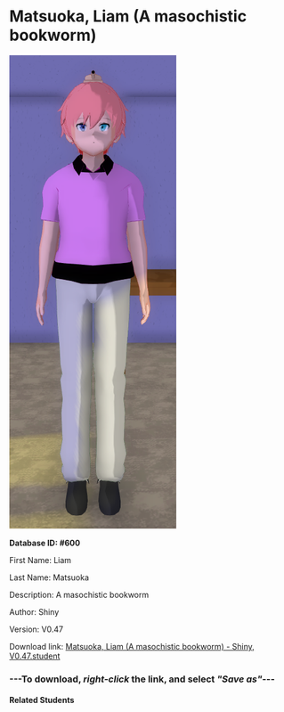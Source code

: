 # Matsuoka, Liam (A masochistic bookworm)

<img src="Files/Matsuoka, Liam (A masochistic bookworm).png" title="Matsuoka, Liam (A masochistic bookworm) - Shiny, V0.47">

**Database ID: #600**

First Name: Liam

Last Name: Matsuoka

Description: A masochistic bookworm

Author: Shiny

Version: V0.47

Download link: <a href="https://raw.githubusercontent.com/Arbiter1223/Daigaku-Gurashi-Custom-Students/master/Students/Files/Matsuoka%2C%20Liam%20(A%20masochistic%20bookworm)%20-%20Shiny%2C%20V0.47.student">Matsuoka, Liam (A masochistic bookworm) - Shiny, V0.47.student</a>

### ---**To download, _right-click_ the link, and select _"Save as"_**---

#### Related Students

